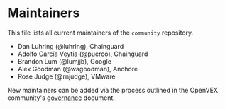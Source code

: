 # Maintainers

This file lists all current maintainers of the `community` repository.

- Dan Luhring (@luhring), Chainguard
- Adolfo García Veytia (@puerco), Chainguard
- Brandon Lum (@lumjjb), Google
- Alex Goodman (@wagoodman), Anchore
- Rose Judge (@rnjudge), VMware

New maintainers can be added via the process outlined in the OpenVEX community's [governance](./GOVERNANCE.md) document.
